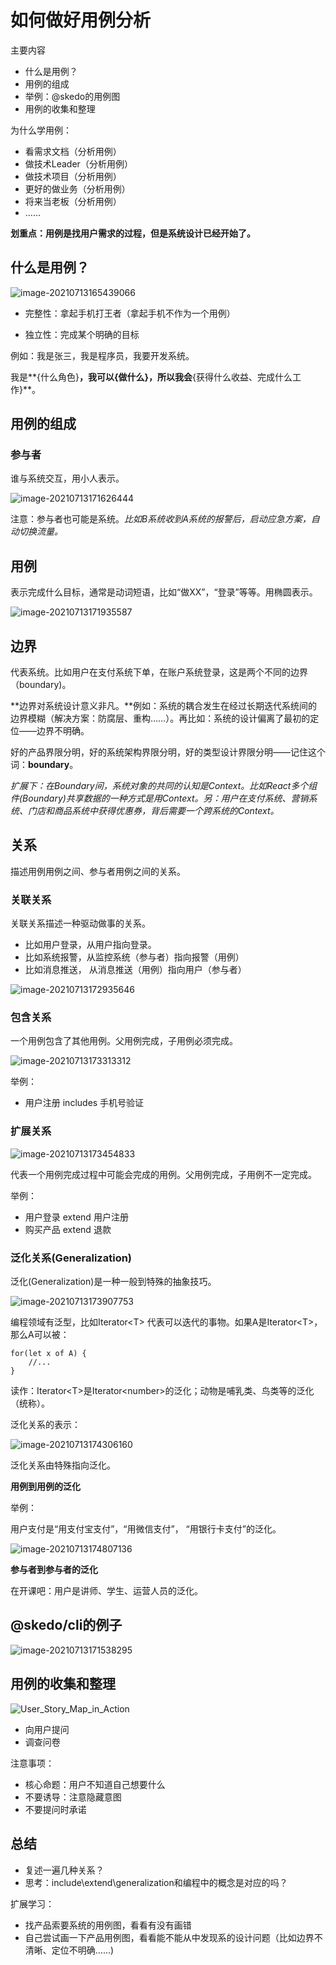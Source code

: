 # 如何做好用例分析



主要内容

- 什么是用例？
- 用例的组成
- 举例：@skedo的用例图
- 用例的收集和整理



为什么学用例：

- 看需求文档（分析用例）
- 做技术Leader（分析用例）
- 做技术项目（分析用例）
- 更好的做业务（分析用例）
- 将来当老板（分析用例）
- ……

**划重点：用例是找用户需求的过程，但是系统设计已经开始了。**

## 什么是用例？



![image-20210713165439066](.\assets\image-20210713165439066.png)

- 完整性：拿起手机打王者（拿起手机不作为一个用例）

- 独立性：完成某个明确的目标



例如：我是张三，我是程序员，我要开发系统。 

我是**{什么角色}**，我可以{做什么}，所以我会**{获得什么收益、完成什么工作}**。



## 用例的组成



### 参与者

谁与系统交互，用小人表示。

![image-20210713171626444](.\assets\image-20210713171626444.png)

注意：参与者也可能是系统。*比如B系统收到A系统的报警后，启动应急方案，自动切换流量。*



## 用例

表示完成什么目标，通常是动词短语，比如“做XX”，“登录”等等。用椭圆表示。

![image-20210713171935587](.\assets\image-20210713171935587.png)

## 边界

代表系统。比如用户在支付系统下单，在账户系统登录，这是两个不同的边界（boundary)。

**边界对系统设计意义非凡。**例如：系统的耦合发生在经过长期迭代系统间的边界模糊（解决方案：防腐层、重构……）。再比如：系统的设计偏离了最初的定位——边界不明确。

好的产品界限分明，好的系统架构界限分明，好的类型设计界限分明——记住这个词：**boundary**。

*扩展下：在Boundary间，系统对象的共同的认知是Context。比如React多个组件(Boundary)共享数据的一种方式是用Context。另：用户在支付系统、营销系统、门店和商品系统中获得优惠券，背后需要一个跨系统的Context。*

## 关系

描述用例用例之间、参与者用例之间的关系。

###  **关联关系**

关联关系描述一种驱动做事的关系。

- 比如用户登录，从用户指向登录。
- 比如系统报警，从监控系统（参与者）指向报警（用例）
- 比如消息推送， 从消息推送（用例）指向用户（参与者）



![image-20210713172935646](.\assets\image-20210713172935646.png)

### **包含关系**

一个用例包含了其他用例。父用例完成，子用例必须完成。

![image-20210713173313312](.\assets\image-20210713173313312.png)

举例：

- 用户注册  includes 手机号验证



###  扩展关系

![image-20210713173454833](.\assets\image-20210713173454833.png)

代表一个用例完成过程中可能会完成的用例。父用例完成，子用例不一定完成。

举例：

- 用户登录 extend 用户注册
- 购买产品 extend 退款

### **泛化关系**(Generalization)

泛化(Generalization)是一种一般到特殊的抽象技巧。

![image-20210713173907753](.\assets\image-20210713173907753.png)

编程领域有泛型，比如Iterator\<T\> 代表可以迭代的事物。如果A是Iterator\<T\>，那么A可以被：

```tsx
for(let x of A) {
	//...
}
```



读作：Iterator\<T\>是Iterator\<number\>的泛化；动物是哺乳类、鸟类等的泛化（统称）。



泛化关系的表示：

![image-20210713174306160](.\assets\image-20210713174306160.png)

泛化关系由特殊指向泛化。

**用例到用例的泛化**

举例：

用户支付是“用支付宝支付”，“用微信支付”， “用银行卡支付”的泛化。

![image-20210713174807136](.\assets\image-20210713174807136.png)

**参与者到参与者的泛化**

在开课吧：用户是讲师、学生、运营人员的泛化。 



## @skedo/cli的例子

![image-20210713171538295](.\assets\image-20210713171538295.png)



## 用例的收集和整理

![User_Story_Map_in_Action](.\assets\User_Story_Map_in_Action.png)



- 向用户提问
- 调查问卷



注意事项：

- 核心命题：用户不知道自己想要什么
- 不要诱导：注意隐藏意图
- 不要提问时承诺



## 总结



- 复述一遍几种关系？
- 思考：include\extend\generalization和编程中的概念是对应的吗？



扩展学习：

- 找产品索要系统的用例图，看看有没有画错
- 自己尝试画一下产品用例图，看看能不能从中发现系的设计问题（比如边界不清晰、定位不明确……)